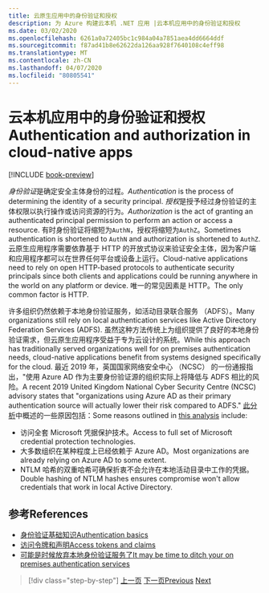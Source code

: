 ```yaml
---
title: 云原生应用中的身份验证和授权
description: 为 Azure 构建云本机 .NET 应用 |云本机应用中的身份验证和授权
ms.date: 03/02/2020
ms.openlocfilehash: 6261a0a72405bc1c984a04a7851aea4dd6664ddf
ms.sourcegitcommit: f87ad41b8e62622da126aa928f7640108c4eff98
ms.translationtype: MT
ms.contentlocale: zh-CN
ms.lasthandoff: 04/07/2020
ms.locfileid: "80805541"
---
```

# <a name="authentication-and-authorization-in-cloud-native-apps"></a><span data-ttu-id="80a98-103">云本机应用中的身份验证和授权</span><span class="sxs-lookup"><span data-stu-id="80a98-103">Authentication and authorization in cloud-native apps</span></span>

[!INCLUDE [book-preview](../../../includes/book-preview.md)]

<span data-ttu-id="80a98-104">*身份验证*是确定安全主体身份的过程。</span><span class="sxs-lookup"><span data-stu-id="80a98-104">*Authentication* is the process of determining the identity of a security principal.</span></span> <span data-ttu-id="80a98-105">*授权*是授予经过身份验证的主体权限以执行操作或访问资源的行为。</span><span class="sxs-lookup"><span data-stu-id="80a98-105">*Authorization* is the act of granting an authenticated principal permission to perform an action or access a resource.</span></span> <span data-ttu-id="80a98-106">有时身份验证将缩短为`AuthN`，授权将缩短为`AuthZ`。</span><span class="sxs-lookup"><span data-stu-id="80a98-106">Sometimes authentication is shortened to `AuthN` and authorization is shortened to `AuthZ`.</span></span> <span data-ttu-id="80a98-107">云原生应用程序需要依靠基于 HTTP 的开放式协议来验证安全主体，因为客户端和应用程序都可以在世界任何平台或设备上运行。</span><span class="sxs-lookup"><span data-stu-id="80a98-107">Cloud-native applications need to rely on open HTTP-based protocols to authenticate security principals since both clients and applications could be running anywhere in the world on any platform or device.</span></span> <span data-ttu-id="80a98-108">唯一的常见因素是 HTTP。</span><span class="sxs-lookup"><span data-stu-id="80a98-108">The only common factor is HTTP.</span></span>

<span data-ttu-id="80a98-109">许多组织仍然依赖于本地身份验证服务，如活动目录联合服务 （ADFS）。</span><span class="sxs-lookup"><span data-stu-id="80a98-109">Many organizations still rely on local authentication services like Active Directory Federation Services (ADFS).</span></span> <span data-ttu-id="80a98-110">虽然这种方法传统上为组织提供了良好的本地身份验证需求，但云原生应用程序受益于专为云设计的系统。</span><span class="sxs-lookup"><span data-stu-id="80a98-110">While this approach has traditionally served organizations well for on premises authentication needs, cloud-native applications benefit from systems designed specifically for the cloud.</span></span> <span data-ttu-id="80a98-111">最近 2019 年，英国国家网络安全中心 （NCSC） 的一份通报指出，"使用 Azure AD 作为主要身份验证源的组织实际上将降低与 ADFS 相比的风险。</span><span class="sxs-lookup"><span data-stu-id="80a98-111">A recent 2019 United Kingdom National Cyber Security Centre (NCSC) advisory states that "organizations using Azure AD as their primary authentication source will actually lower their risk compared to ADFS."</span></span> <span data-ttu-id="80a98-112">[此分析](https://oxfordcomputergroup.com/resources/o365-security-native-cloud-authentication/)中概述的一些原因包括：</span><span class="sxs-lookup"><span data-stu-id="80a98-112">Some reasons outlined in [this analysis](https://oxfordcomputergroup.com/resources/o365-security-native-cloud-authentication/) include:</span></span>

- <span data-ttu-id="80a98-113">访问全套 Microsoft 凭据保护技术。</span><span class="sxs-lookup"><span data-stu-id="80a98-113">Access to full set of Microsoft credential protection technologies.</span></span>
- <span data-ttu-id="80a98-114">大多数组织在某种程度上已经依赖于 Azure AD。</span><span class="sxs-lookup"><span data-stu-id="80a98-114">Most organizations are already relying on Azure AD to some extent.</span></span>
- <span data-ttu-id="80a98-115">NTLM 哈希的双重哈希可确保折衷不会允许在本地活动目录中工作的凭据。</span><span class="sxs-lookup"><span data-stu-id="80a98-115">Double hashing of NTLM hashes ensures compromise won't allow credentials that work in local Active Directory.</span></span>

## <a name="references"></a><span data-ttu-id="80a98-116">参考</span><span class="sxs-lookup"><span data-stu-id="80a98-116">References</span></span>

- [<span data-ttu-id="80a98-117">身份验证基础知识</span><span class="sxs-lookup"><span data-stu-id="80a98-117">Authentication basics</span></span>](https://docs.microsoft.com/azure/active-directory/develop/authentication-scenarios)
- [<span data-ttu-id="80a98-118">访问令牌和声明</span><span class="sxs-lookup"><span data-stu-id="80a98-118">Access tokens and claims</span></span>](https://docs.microsoft.com/azure/active-directory/develop/access-tokens)
- [<span data-ttu-id="80a98-119">可能是时候放弃本地身份验证服务了</span><span class="sxs-lookup"><span data-stu-id="80a98-119">It may be time to ditch your on premises authentication services</span></span>](https://oxfordcomputergroup.com/resources/o365-security-native-cloud-authentication/)

>[!div class="step-by-step"]
><span data-ttu-id="80a98-120">[上一页](identity.md)
>[下一页](azure-active-directory.md)</span><span class="sxs-lookup"><span data-stu-id="80a98-120">[Previous](identity.md)
[Next](azure-active-directory.md)</span></span>
